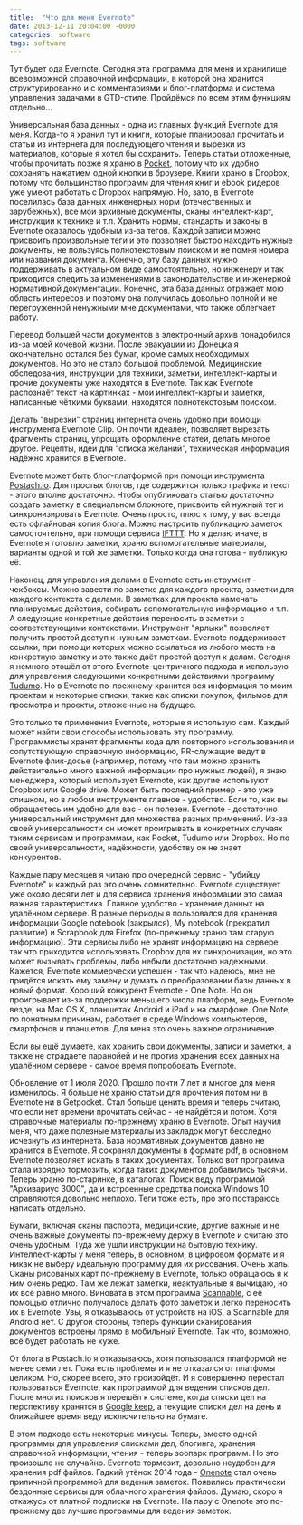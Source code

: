 ```yaml
---
title:  "Что для меня Evernote"
date: 2013-12-11 20:04:00 -0000
categories: software
tags: software
---
```


Тут будет ода Evernote. Сегодня эта программа для меня и хранилище всевозможной справочной информации, в которой она хранится структурированно и с комментариями и блог-платформа и система управления задачами в GTD-стиле. Пройдёмся по всем этим функциям отдельно...

Универсальная база данных - одна из главных функций Evernote для меня. Когда-то я хранил тут и книги, которые планировал прочитать и статьи из интернета для последующего чтения и вырезки из материалов, которые я хотел бы сохранить. Теперь статьи отложенные, чтобы прочитать позже я храню в [Pocket](http://www.getpocket.com), потому что их удобно сохранять нажатием одной кнопки в броузере. Книги храню в Dropbox, потому что большинство программ для чтения книг и ebook ридеров уже умеют работать с Dropbox напрямую. Но, зато, в Evernote поселилась база данных инженерных норм (отечественных и зарубежных), все мои архивные документы, сканы интеллект-карт, инструкции к технике и т.п. Хранить нормы, стандарты и законы в Evernote оказалось удобным из-за тегов. Каждой записи можно присвоить произвольные теги и это позволяет быстро находить нужные документы, не пользуясь полнотекстовым поиском и не помня номера или названия документа. Конечно, эту базу данных нужно поддерживать в актуальном виде самостоятельно, но инженеру и так приходится следить за изменениями в законодательстве и инженерной нормативной документации. Конечно, эта база данных отражает мою область интересов и поэтому она получилась довольно полной и не перегруженной ненужными мне документами, что также облегчает работу.

Перевод большей части документов в электронный архив понадобился из-за моей кочевой жизни. После эвакуации из Донецка я окончательно остался без бумаг, кроме самых необходимых документов. Но это не стало большой проблемой. Медицинские обследования, инструкции для техники, заметки, интеллект-карты и прочие документы уже находятся в Evernote. Так как Evernote распознаёт текст на картинках - мои интеллект-карты и заметки, написанные чёткими буквами, находятся полнотекстовым поиском.

Делать "вырезки" страниц интернета очень удобно при помощи инструмента Evernote Clip. Он почти идеален, позволяет вырезать фрагменты страниц, упрощать оформление статей, делать многое другое. Рецепты, идеи для "списка желаний", техническая информация надёжно хранится в Evernote.

Evernote может быть блог-платформой при помощи инструмента [Postach.io](http://postach.io/). Для простых блогов, где содержится только графика и текст - этого вполне достаточно. Чтобы опубликовать статью достаточно создать заметку в специальном блокноте, присвоить ей нужный тег и синхронизировать Evernote. Очень просто, плюс к тому, у вас всегда есть офлайновая копия блога. Можно настроить публикацию заметок самостоятельно, при помощи сервиса [IFTTT](https://ifttt.com/). Но я делаю иначе, в Evernote я готовлю заметки, храню вспомогательные материалы, варианты одной и той же заметки. Только когда она готова - публикую её. 

Наконец, для управления делами в Evernote есть инструмент - чекбоксы. Можно завести по заметке для каждого проекта, заметки для каждого контекста с делами. В заметках для проекта намечать планируемые действия, собирать вспомогательную информацию и т.п. А следующие конкретные действия переносить в заметки с соответствующими контекстами. Инструмент "ярлыки" позволяет получить простой доступ к нужным заметкам. Evernote поддерживает ссылки, при помощи которых можно ссылаться из любого места на конкретную заметку и это также даёт простой доступ к делам. Сегодня я немного отошёл от этого Evernote-центричного подхода и использую для управления следующими конкретными действиями программу [Tudumo](http://2nature.me/node/9335). Но в Evernote по-прежнему хранится вся информация по моим проектам и некоторые списки, такие как списки покупок, фильмов для просмотра и проекты, отложенные на будущее.

Это только те применения Evernote, которые я использую сам. Каждый может найти свои способы использовать эту программу. Программисты хранят фрагменты кода для повторного использования и сопутствующую справочную информацию, PR-служащие ведут в Evernote флик-досье (например, потому что там можно хранить действительно много важной информации про нужных людей), я знаю менеджера, который использует Evernote, как другие используют Dropbox или Google drive. Может быть последний пример - это уже слишком, но в любом инструменте главное - удобство. Если то, как вы обращаетесь им удобно для вас - он полезен. Evernote - достаточно универсальный инструмент для множества разных применений. Из-за своей универсальности он может проигрывать в конкретных случаях таким сервисам и программам, как Pocket, Tudumo или Dropbox. Но по своей универсальности, надёжности, удобству он не знает конкурентов. 

Каждые пару месяцев я читаю про очередной сервис - "убийцу Evernote" и каждый раз это очень сомнительно. Evernote существует уже около десяти лет и для сервиса хранения информации это самая важная характеристика. Главное удобство - хранение данных на удалённом сервере. В разные периоды я пользовался для хранения информации Google notebook (закрылся), My notebook (прекратил развитие) и Scrapbook для Firefox (по-прежнему храню там старую информацию). Эти сервисы либо не хранят информацию на сервере, так что приходится использовать Dropbox для их синхронизации, но это может вызывать проблемы, либо небыли достаточно надежными. Кажется, Evernote коммерчески успешен - так что надеюсь, мне не придётся искать ему замену и думать о преобразовании базы данных в новый формат. Хороший конкурент Evernote - One Note. Но он проигрывает из-за поддержки меньшего числа платформ, ведь Evernote везде, на Mac OS X, планшетах Android и iPad и на смарфоне. One Note, по понятным причинам, работает в среде Windows компьютеров, смартфонов и планшетов. Для меня это очень важное ограничение. 

Если вы ещё думаете, как хранить свои документы, записи и заметки, а также не страдаете паранойей и не против хранения всех данных на удалённом сервере - самое время попробовать Evernote.

Обновление от 1 июля 2020. Прошло почти 7 лет и многое для меня изменилось. Я больше не храню статьи для прочтения потом ни в Evernote ни в Getpocket. Стал больше ценить время и теперь считаю,  что если нет времени прочитать сейчас - не найдётся и потом. Хотя справочные материалы по-прежнему храню в Evernote. Опыт научил меня, что даже полезные материалы из закладок могут бесследно исчезнуть из интернета. База нормативных документов давно не хранится в Evernote. Я сохранял документы в формате pdf, в основном. Evernote позволяет искать в таких документах. Только вот программа стала изрядно тормозить, когда таких документов добавились тысячи. Теперь храню по-старинке, в каталогах. Поиск веду программой "Архивариус 3000", да и встроенные средства поиска Windows 10 справляются довольно неплохо. Теги тоже есть, про это постараюсь написать отдельно.

Бумаги, включая сканы паспорта, медицинские, другие важные и не очень важные документы по-прежнему держу в Evernote и считаю это очень удобным. Туда же ушли инструкции на бытовую технику. Интеллект-карты у меня теперь, в основном, в цифровом формате и я никак не выберу идеальную программу для их рисования. Очень жаль. Сканы рисованых карт по-прежнему в Evernote, только обращаюсь я к ним очень редко. Там же лежат заметки, неактуальные я вычищаю, но их всё равно много. Виновата в этом программа [Scannable](https://evernote.com/intl/ru/products/scannable), с её помощью отлично получалось делать фото заметок и легко переносить их в Evernote. Увы, я отказываюсь от устройств на iOS, а Scannable для Android нет. С другой стороны, теперь функции сканирования документов встроены прямо в мобильный Evernote. Так что, возможно, всё будет работать не хуже.

От блога в Postach.io я отказываюсь, хотя пользовался платформой не менее семи лет. Пока есть проблемы и я не отказался от платфомы целиком. Но, скорее всего, это произойдёт. И я совершенно перестал пользоваться Evernote, как программой для ведения списков дел. После многих поисков я перешёл к системе, когда списки дел на перспективу хранятся в [Google keep](https://keep.google.com/), а текущие списки дел на день и ближайшее время веду исключительно на бумаге.

В этом подходе есть некоторые минусы. Теперь, вместо одной программы для управления списками дел, блогинга, хранения справочной информации, чтения - теперь зоопарк программ. Но это произошло не случайно. Evernote тормозит, довольно неудобен для хранения pdf файлов. Гадкий утёнок 2014 года - [Onenote](https://www.onenote.com/) стал очень приличной программой для ведения заметок. Появились практически бездонные сервисы для облачного хранения файлов. Думаю, скоро я откажусь от платной подписки на Evernote. На пару с Onenote это по-прежнему две лучшие программы для ведения заметок.